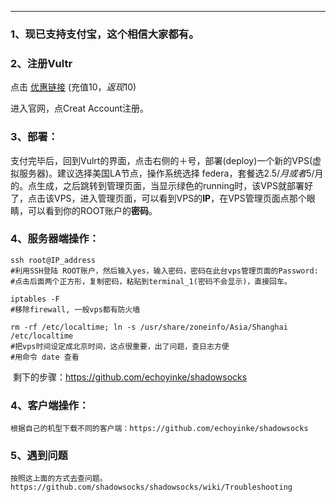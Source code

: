 

****

###  1、现已支持支付宝，这个相信大家都有。

### 2、注册Vultr

点击  [优惠链接](https://www.vultr.com/?ref=7206675)  (充值$10，返现$10)

进入官网，点Creat Account注册。

### 3、部署：

支付完毕后，回到Vulrt的界面，点击右侧的＋号，部署(deploy)一个新的VPS(虚拟服务器)。建议选择美国LA节点，操作系统选择 federa，套餐选$2.5/月或者$5/月的。点生成，之后跳转到管理页面，当显示绿色的running时，该VPS就部署好了，点击该VPS，进入管理页面，可以看到VPS的**IP**，在VPS管理页面点那个眼睛，可以看到你的ROOT账户的**密码**。

### 4、服务器端操作：

```
ssh root@IP_address
#利用SSH登陆 ROOT账户，然后输入yes，输入密码，密码在此台vps管理页面的Password:
#点击后面两个正方形，复制密码，粘贴到terminal_1(密码不会显示)，直接回车。

iptables -F
#移除firewall, 一般vps都有防火墙

rm -rf /etc/localtime; ln -s /usr/share/zoneinfo/Asia/Shanghai /etc/localtime
#把vps时间设定成北京时间，这点很重要，出了问题，查日志方便
#用命令 date 查看
```

​	剩下的步骤：https://github.com/echoyinke/shadowsocks

### 4、客户端操作：

```
根据自己的机型下载不同的客户端：https://github.com/echoyinke/shadowsocks
```

### 5、遇到问题

```
按照这上面的方式去查问题。https://github.com/shadowsocks/shadowsocks/wiki/Troubleshooting
```

